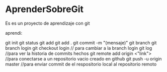 # AprenderSobreGit
Es es un proyecto de aprendizaje con git

aprendi:

git init
git status
git add <file>
git add .
git commit -m "(mensaje)"
git branch
git branch login
git checkout login // para cambiar a la branch login
git log //para ver la historia de commits hechos
git remote add origin <"link"> //para conectarse a un repositorio vacio creado en github
git push -u origin master //para enviar commit de el respositorio local al repositorio remoto
